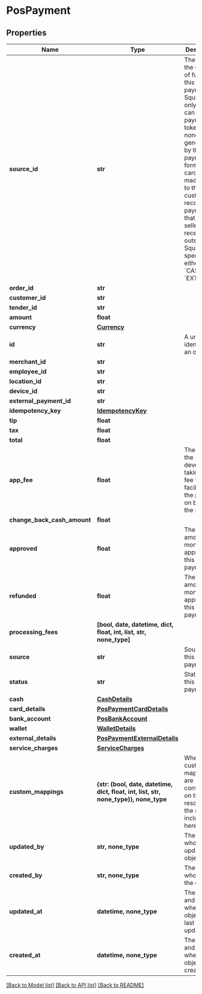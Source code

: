 # PosPayment


## Properties
Name | Type | Description | Notes
------------ | ------------- | ------------- | -------------
**source_id** | **str** | The ID for the source of funds for this payment. Square-only: This can be a payment token (card nonce) generated by the payment form or a card on file made linked to the customer. if recording a payment that the seller received outside of Square, specify either &#x60;CASH&#x60; or &#x60;EXTERNAL&#x60;. | 
**order_id** | **str** |  | 
**customer_id** | **str** |  | 
**tender_id** | **str** |  | 
**amount** | **float** |  | 
**currency** | [**Currency**](Currency.md) |  | 
**id** | **str** | A unique identifier for an object. | [optional] [readonly] 
**merchant_id** | **str** |  | [optional] 
**employee_id** | **str** |  | [optional] 
**location_id** | **str** |  | [optional] 
**device_id** | **str** |  | [optional] 
**external_payment_id** | **str** |  | [optional] 
**idempotency_key** | [**IdempotencyKey**](IdempotencyKey.md) |  | [optional] 
**tip** | **float** |  | [optional] 
**tax** | **float** |  | [optional] 
**total** | **float** |  | [optional] 
**app_fee** | **float** | The amount the developer is taking as a fee for facilitating the payment on behalf of the seller. | [optional] 
**change_back_cash_amount** | **float** |  | [optional] 
**approved** | **float** | The initial amount of money approved for this payment. | [optional] 
**refunded** | **float** | The initial amount of money approved for this payment. | [optional] 
**processing_fees** | **[bool, date, datetime, dict, float, int, list, str, none_type]** |  | [optional] 
**source** | **str** | Source of this payment. | [optional] 
**status** | **str** | Status of this payment. | [optional] 
**cash** | [**CashDetails**](CashDetails.md) |  | [optional] 
**card_details** | [**PosPaymentCardDetails**](PosPaymentCardDetails.md) |  | [optional] 
**bank_account** | [**PosBankAccount**](PosBankAccount.md) |  | [optional] 
**wallet** | [**WalletDetails**](WalletDetails.md) |  | [optional] 
**external_details** | [**PosPaymentExternalDetails**](PosPaymentExternalDetails.md) |  | [optional] 
**service_charges** | [**ServiceCharges**](ServiceCharges.md) |  | [optional] 
**custom_mappings** | **{str: (bool, date, datetime, dict, float, int, list, str, none_type)}, none_type** | When custom mappings are configured on the resource, the result is included here. | [optional] [readonly] 
**updated_by** | **str, none_type** | The user who last updated the object. | [optional] [readonly] 
**created_by** | **str, none_type** | The user who created the object. | [optional] [readonly] 
**updated_at** | **datetime, none_type** | The date and time when the object was last updated. | [optional] [readonly] 
**created_at** | **datetime, none_type** | The date and time when the object was created. | [optional] [readonly] 

[[Back to Model list]](../../README.md#documentation-for-models) [[Back to API list]](../../README.md#documentation-for-api-endpoints) [[Back to README]](../../README.md)


